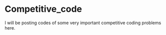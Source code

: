 # Competitive_code
I will be posting codes of some very important competitive coding problems here.
